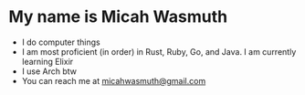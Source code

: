 # My name is Micah Wasmuth
- I do computer things
- I am most proficient (in order) in Rust, Ruby, Go, and Java. I am currently learning Elixir
- I use Arch btw
- You can reach me at micahwasmuth@gmail.com
